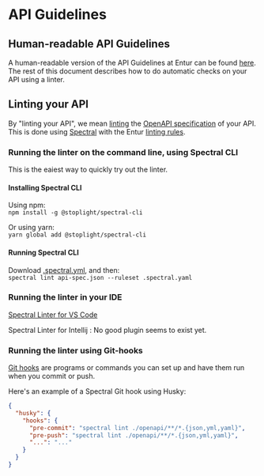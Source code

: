 # API Guidelines

## Human-readable API Guidelines
A human-readable version of the API Guidelines at Entur can be found [here](guidelines.md). The rest of this document describes how to do automatic checks on your API using a linter. 

## Linting your API
By "linting your API", we mean [linting](https://en.wikipedia.org/wiki/Lint_(software)) the [OpenAPI specification](https://swagger.io/specification/) of your API.
This is done using [Spectral](https://docs.stoplight.io/docs/spectral/674b27b261c3c-overview) with the Entur [linting rules](.spectral.yml).

### Running the linter on the command line, using Spectral CLI

This is the eaiest way to quickly try out the linter.

#### Installing Spectral CLI
Using npm:  
`npm install -g @stoplight/spectral-cli`

Or using yarn:  
`yarn global add @stoplight/spectral-cli`

#### Running Spectral CLI
Download [.spectral.yml](.spectral.yml), and then:   
`spectral lint api-spec.json --ruleset .spectral.yaml`


### Running the linter in your IDE

[Spectral Linter for VS Code](https://marketplace.visualstudio.com/items?itemName=stoplight.spectral)

Spectral Linter for Intellij : No good plugin seems to exist yet.

### Running the linter using Git-hooks

[Git hooks](https://git-scm.com/docs/githooks) are programs or commands you can set up and have them run when you commit or push.

Here's an example of a Spectral Git hook using Husky:

```json
{
  "husky": {
    "hooks": {
      "pre-commit": "spectral lint ./openapi/**/*.{json,yml,yaml}",
      "pre-push": "spectral lint ./openapi/**/*.{json,yml,yaml}",
      "...": "..."
    }
  }
}
```